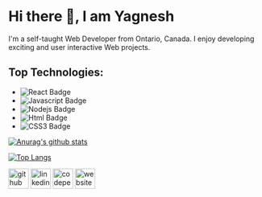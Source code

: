 # Hi there 👋,  I am Yagnesh
I'm a self-taught Web Developer from Ontario, Canada. I enjoy developing exciting and user interactive Web projects.

## Top Technologies:
* ![React Badge](https://img.shields.io/badge/-React-61DBFB?style=for-the-badge&labelColor=black&logo=react&logoColor=61DBFB)
* ![Javascript Badge](https://img.shields.io/badge/-Javascript-F0DB4F?style=for-the-badge&labelColor=black&logo=javascript&logoColor=F0DB4F)
* ![Nodejs Badge](https://img.shields.io/badge/-Nodejs-3C873A?style=for-the-badge&labelColor=black&logo=node.js&logoColor=3C873A)
* ![Html Badge](https://img.shields.io/badge/-HTML-DD4B25?style=for-the-badge&labelColor=black&logo=html&logoColor=DD4B25)
* ![CSS3 Badge](https://img.shields.io/badge/-Css3-28AD8?style=for-the-badge&labelColor=black&logo=css3&logoColor=28A4D8)


[![Anurag's github stats](https://github-readme-stats.vercel.app/api?username=YagneshP&theme=tokyonight&show_icons=true)](https://github.com/anuraghazra/github-readme-stats)

[![Top Langs](https://github-readme-stats.vercel.app/api/top-langs/?username=YagneshP&theme=tokyonight&show_icons=true)](https://github.com/anuraghazra/github-readme-stats)

[<img src='https://cdn.jsdelivr.net/npm/simple-icons@3.0.1/icons/github.svg' alt='github' height='40'>](https://github.com/https://github.com/YagneshP)  [<img src='https://cdn.jsdelivr.net/npm/simple-icons@3.0.1/icons/linkedin.svg' alt='linkedin' height='40'>](https://www.linkedin.com/in/https://www.linkedin.com/in/yagneshparekhdev//)  [<img src='https://cdn.jsdelivr.net/npm/simple-icons@3.0.1/icons/codepen.svg' alt='codepen' height='40'>](https://codepen.io/https://codepen.io/Yag)  [<img src='https://cdn.jsdelivr.net/npm/simple-icons@3.0.1/icons/icloud.svg' alt='website' height='40'>](https://www.yagneshparekh.com/)  



